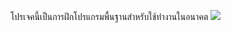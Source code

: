 โปรเจคนี้เป็นการฝึกโปรแกรมพื้นฐานสำหรับใช้ทำงานในอนาคต
![](https://file%2B.vscode-resource.vscode-cdn.net/c%3A/Users/notza/Downloads/291607815_1051885459544624_2392094960898954802_n.jpg?version%3D1658483325568)